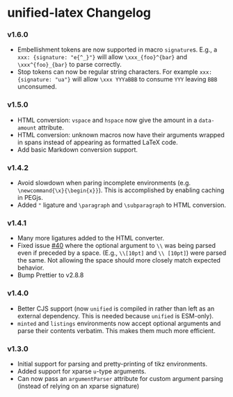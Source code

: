 # unified-latex Changelog

### v1.6.0
- Embellishment tokens are now supported in macro `signature`s. E.g., a `xxx: {signature: "e{^_}"}` will allow `\xxx_{foo}^{bar}` and `\xxx^{foo}_{bar}` to parse correctly.
- Stop tokens can now be regular string characters. For example `xxx: {signature: "ua"}` will allow `\xxx YYYaBBB` to consume `YYY` leaving `BBB` unconsumed.

### v1.5.0
- HTML conversion: `vspace` and `hspace` now give the amount in a `data-amount` attribute.
- HTML conversion: unknown macros now have their arguments wrapped in spans instead of appearing as formatted LaTeX code.
- Add basic Markdown conversion support.

### v1.4.2
- Avoid slowdown when paring incomplete environments (e.g. `\newcommand{\x}{\begin{x}}`). This is accomplished by enabling caching in PEGjs.
- Added `"` ligature and `\paragraph` and `\subparagraph` to HTML conversion.

### v1.4.1
- Many more ligatures added to the HTML converter.
- Fixed issue [#40](https://github.com/siefkenj/unified-latex/issues/40) where the optional argument to `\\` was being parsed even if preceded by a space. (E.g., `\\[10pt]` and `\\ [10pt]`) were parsed the same. Not allowing the space should more closely match expected behavior.
- Bump Prettier to v2.8.8

### v1.4.0
- Better CJS support (now `unified` is compiled in rather than left as an external dependency. This is needed because `unified` is ESM-only).
- `minted` and `listings` environments now accept optional arguments and parse their contents verbatim. This makes them much more efficient.
### v1.3.0

-   Initial support for parsing and pretty-printing of tikz environments.
-   Added support for xparse `u`-type arguments.
-   Can now pass an `argumentParser` attribute for custom argument parsing (instead of relying on an xparse signature)
